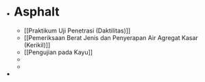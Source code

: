 - # Asphalt
	- [[Praktikum Uji Penetrasi (Daktilitas)]]
	- [[Pemeriksaan Berat Jenis dan Penyerapan Air Agregat Kasar (Kerikil)]]
	- [[Pengujian pada Kayu]]
	-
	-
-